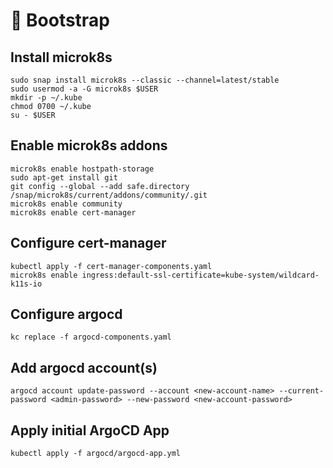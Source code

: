 # 🥾 Bootstrap

## Install microk8s
```shell
sudo snap install microk8s --classic --channel=latest/stable
sudo usermod -a -G microk8s $USER
mkdir -p ~/.kube
chmod 0700 ~/.kube
su - $USER
```

## Enable microk8s addons
```shell
microk8s enable hostpath-storage
sudo apt-get install git
git config --global --add safe.directory /snap/microk8s/current/addons/community/.git
microk8s enable community
microk8s enable cert-manager
```

## Configure cert-manager
```shell
kubectl apply -f cert-manager-components.yaml
microk8s enable ingress:default-ssl-certificate=kube-system/wildcard-k11s-io
```

## Configure argocd
```shell
kc replace -f argocd-components.yaml 
```

## Add argocd account(s)
```shell
argocd account update-password --account <new-account-name> --current-password <admin-password> --new-password <new-account-password>
```

## Apply initial ArgoCD App
```shell
kubectl apply -f argocd/argocd-app.yml
```
